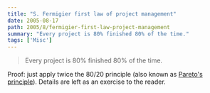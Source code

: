 ```yaml
---
title: "S. Fermigier first law of project management"
date: 2005-08-17
path: 2005/8/fermigier-first-law-project-management
summary: "Every project is 80% finished 80% of the time."
tags: ['Misc']
---
```


<blockquote>
Every project is 80% finished 80% of the time.
</blockquote>

Proof: just apply twice the 80/20 principle (also known as <a href="http://en.wikipedia.org/wiki/Pareto_principle">Pareto's
principle</a>). Details are left as an exercise to the reader.

